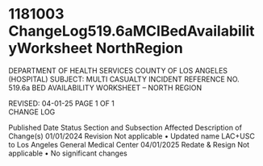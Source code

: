 # 1181003 ChangeLog519.6aMCIBedAvailabilityWorksheet NorthRegion

DEPARTMENT OF HEALTH SERVICES 
COUNTY OF LOS ANGELES 
 (HOSPITAL) 
SUBJECT: MULTI CASUALTY INCIDENT REFERENCE NO. 519.6a 
  BED AVAILABILITY WORKSHEET – NORTH REGION  
 
 
 
 
REVISED: 04-01-25 PAGE 1 OF 1  
CHANGE LOG 
 
Published 
Date 
Status Section and 
Subsection Affected 
Description of Change(s) 
01/01/2024 Revision Not applicable 
• Updated name LAC+USC to Los 
Angeles General Medical Center 
04/01/2025 Redate & 
Resign 
Not applicable 
• No significant changes
